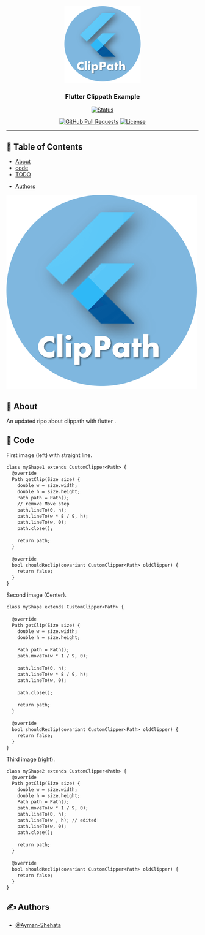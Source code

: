 <p align="center">
  <a href="" rel="noopener">
 <img width=200px height=200px src="https://github.com/Ayman-Shehata/clip_path_example/blob/master/screenshots/logo.png?raw=true" alt="Project logo"></a>
</p>

<h3 align="center">Flutter Clippath Example</h3>

<div align="center">

[![Status](https://img.shields.io/badge/status-active-success.svg)]()
<!-- [![GitHub Issues](https://img.shields.io/github/issues/Ayman-Shehata/The-Documentation-Compendium.svg)](https://github.com/Ayman-Shehata/clip_path_example/issues) -->
[![GitHub Pull Requests](https://img.shields.io/github/issues-pr/kylelobo/The-Documentation-Compendium.svg)](https://github.com/Ayman-Shehata/The-Documentation-Compendium/pulls)
[![License](https://img.shields.io/badge/license-MIT-blue.svg)](/LICENSE)

</div>

---


## 📝 Table of Contents

- [About](#about)
- [code](#code)
- [TODO](../TODO.md)
<!-- - [Contributing](../CONTRIBUTING.md) -->
- [Authors](#authors)
<!-- - [Acknowledgments](#acknowledgement) -->


![alt text](https://github.com/Ayman-Shehata/clip_path_example/blob/master/screenshots/logo.png?raw=true)


## 🧐 About <a name = "about"></a>

An updated ripo about clippath with flutter .

## 🏁 Code <a name = "code"></a>

First image (left) with straight line.

```
class myShape1 extends CustomClipper<Path> {
  @override
  Path getClip(Size size) {
    double w = size.width;
    double h = size.height;
    Path path = Path();
    // remove Move step
    path.lineTo(0, h);
    path.lineTo(w * 8 / 9, h);
    path.lineTo(w, 0);
    path.close();

    return path;
  }

  @override
  bool shouldReclip(covariant CustomClipper<Path> oldClipper) {
    return false;
  }
}
```

Second image (Center).

```
class myShape extends CustomClipper<Path> {

  @override
  Path getClip(Size size) {
    double w = size.width;
    double h = size.height;

    Path path = Path();
    path.moveTo(w * 1 / 9, 0);

    path.lineTo(0, h);
    path.lineTo(w * 8 / 9, h);
    path.lineTo(w, 0);

    path.close();

    return path;
  }

  @override
  bool shouldReclip(covariant CustomClipper<Path> oldClipper) {
    return false;
  }
}
```

Third image (right).

```
class myShape2 extends CustomClipper<Path> {
  @override
  Path getClip(Size size) {
    double w = size.width;
    double h = size.height;
    Path path = Path();
    path.moveTo(w * 1 / 9, 0);
    path.lineTo(0, h);
    path.lineTo(w , h); // edited
    path.lineTo(w, 0);
    path.close();

    return path;
  }

  @override
  bool shouldReclip(covariant CustomClipper<Path> oldClipper) {
    return false;
  }
}
```

## ✍️ Authors <a name = "authors"></a>

- [@Ayman-Shehata](https://github.com/Ayman-Shehata) 

